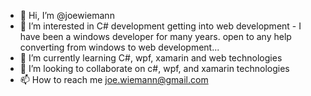 - 👋 Hi, I’m @joewiemann
- 👀 I’m interested in C# development getting into web development - I have been a windows developer for many years. open to any help converting from windows to web development...
- 🌱 I’m currently learning C#, wpf, xamarin and web technologies
- 💞️ I’m looking to collaborate on c#, wpf, and xamarin technologies
- 📫 How to reach me joe.wiemann@gmail.com

<!---
joewiemann/joewiemann is a ✨ special ✨ repository because its `README.md` (this file) appears on your GitHub profile.
You can click the Preview link to take a look at your changes.
--->
